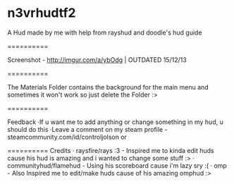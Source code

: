 n3vrhudtf2
==========

A Hud made by me with help from rayshud and doodle's hud guide

==========

Screenshot - http://imgur.com/a/ybOdg | OUTDATED 15/12/13

==========

The Materials Folder contains the background for the main menu and sometimes it won't work so just delete the Folder :>

==========

Feedback
·If u want me to add anything or change something in my hud, u should do this
·Leave a comment on my steam profile - steamcommunity.com/id/controljolson  or

==========
Credits
· raysfire/rays :3 - Inspired me to kinda edit huds cause his hud is amazing and i wanted to change some stuff :>
· communityhud/flamehud - Using his scoreboard cause i'm lazy sry :(
· omp - Also Inspired me to edit/make huds cause of his amazing omphud :>



